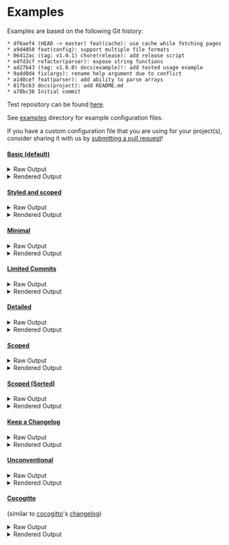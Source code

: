 # Examples

Examples are based on the following Git history:

```log
* df6aef4 (HEAD -> master) feat(cache): use cache while fetching pages
* a9d4050 feat(config): support multiple file formats
* 06412ac (tag: v1.0.1) chore(release): add release script
* e4fd3cf refactor(parser): expose string functions
* ad27b43 (tag: v1.0.0) docs(example)!: add tested usage example
* 9add0d4 fix(args): rename help argument due to conflict
* a140cef feat(parser): add ability to parse arrays
* 81fbc63 docs(project): add README.md
* a78bc36 Initial commit
```

Test repository can be found [here](https://github.com/orhun/git-cliff-readme-example).

See [examples](https://github.com/orhun/git-cliff/tree/main/examples) directory for example configuration files.

If you have a custom configuration file that you are using for your project(s), consider sharing it with us by [submitting a pull request](https://github.com/orhun/git-cliff/blob/main/CONTRIBUTING.md)!

#### [Basic (default)](https://github.com/orhun/git-cliff/tree/main/config/cliff.toml)

<details>
  <summary>Raw Output</summary>

```
# Changelog

All notable changes to this project will be documented in this file.

## [unreleased]

### Features

- Support multiple file formats
- Use cache while fetching pages

## [1.0.1] - 2021-07-18

### Miscellaneous Tasks

- Add release script

### Refactor

- Expose string functions

## [1.0.0] - 2021-07-18

### Bug Fixes

- Rename help argument due to conflict

### Documentation

- Add README.md
- Add tested usage example

### Features

- Add ability to parse arrays

<!-- generated by git-cliff -->
```

</details>

<details>
  <summary>Rendered Output</summary>

# Changelog

All notable changes to this project will be documented in this file.

## [unreleased]

### Features

- Support multiple file formats
- Use cache while fetching pages

## [1.0.1] - 2021-07-18

### Miscellaneous Tasks

- Add release script

### Refactor

- Expose string functions

## [1.0.0] - 2021-07-18

### Bug Fixes

- Rename help argument due to conflict

### Documentation

- Add README.md
- Add tested usage example

### Features

- Add ability to parse arrays

<!-- generated by git-cliff -->

</details>

#### [Styled and scoped](https://github.com/orhun/git-cliff/tree/main/cliff.toml)

<details>
  <summary>Raw Output</summary>

```
# Changelog

All notable changes to this project will be documented in this file.

## [unreleased]

### ⛰️  Features

- *(cache)* Use cache while fetching pages
- *(config)* Support multiple file formats

## [1.0.1] - 2021-07-18

### 🚜 Refactor

- *(parser)* Expose string functions

### ⚙️ Miscellaneous Tasks

- *(release)* Add release script

## [1.0.0] - 2021-07-18

### ⛰️  Features

- *(parser)* Add ability to parse arrays

### 🐛 Bug Fixes

- *(args)* Rename help argument due to conflict

### 📚 Documentation

- *(example)* [**breaking**] Add tested usage example
- *(project)* Add README.md

<!-- generated by git-cliff -->
```

</details>

<details>
  <summary>Rendered Output</summary>

# Changelog

All notable changes to this project will be documented in this file.

## [unreleased]

### ⛰️ Features

- _(cache)_ Use cache while fetching pages
- _(config)_ Support multiple file formats

## [1.0.1] - 2021-07-18

### 🚜 Refactor

- _(parser)_ Expose string functions

### ⚙️ Miscellaneous Tasks

- _(release)_ Add release script

## [1.0.0] - 2021-07-18

### ⛰️ Features

- _(parser)_ Add ability to parse arrays

### 🐛 Bug Fixes

- _(args)_ Rename help argument due to conflict

### 📚 Documentation

- _(example)_ [**breaking**] Add tested usage example
- _(project)_ Add README.md

<!-- generated by git-cliff -->

</details>

#### [Minimal](https://github.com/orhun/git-cliff/tree/main/examples/minimal.toml)

<details>
  <summary>Raw Output</summary>

```
## [unreleased]
### Feat
- Support multiple file formats
- Use cache while fetching pages

## [1.0.1] - 2021-07-18
### Chore
- Add release script

### Refactor
- Expose string functions

## [1.0.0] - 2021-07-18
### Docs
- Add README.md
- [**breaking**] Add tested usage example

### Feat
- Add ability to parse arrays

### Fix
- Rename help argument due to conflict
```

</details>

<details>
  <summary>Rendered Output</summary>

## [unreleased]

### Feat

- Support multiple file formats
- Use cache while fetching pages

## [1.0.1] - 2021-07-18

### Chore

- Add release script

### Refactor

- Expose string functions

## [1.0.0] - 2021-07-18

### Docs

- Add README.md
- [**breaking**] Add tested usage example

### Feat

- Add ability to parse arrays

### Fix

- Rename help argument due to conflict

</details>

#### [Limited Commits](https://github.com/orhun/git-cliff/tree/main/examples/limitedcommits.toml)

<details>
  <summary>Raw Output</summary>

```
## [unreleased]
### Feat
- Support multiple file formats
- Use cache while fetching pages

## [1.0.1] - 2021-07-18
### Chore
- Add release script
```

</details>

<details>
  <summary>Rendered Output</summary>

## [unreleased]

### Feat

- Support multiple file formats
- Use cache while fetching pages

## [1.0.1] - 2021-07-18

### Chore

- Add release script

</details>

#### [Detailed](https://github.com/orhun/git-cliff/tree/main/examples/detailed.toml)

<details>
  <summary>Raw Output</summary>

```
# Changelog

All notable changes to this project will be documented in this file.

## [unreleased]

### Features

- Support multiple file formats ([a9d4050](a9d4050212a18f6b3bd76e2e41fbb9045d268b80))
- Use cache while fetching pages ([df6aef4](df6aef41292f3ffe5887754232e6ea7831c50ba5))

## [1.0.1] - 2021-07-18

[ad27b43](ad27b43e8032671afb4809a1a3ecf12f45c60e0e)...[06412ac](06412ac1dd4071006c465dde6597a21d4367a158)

### Miscellaneous Tasks

- Add release script ([06412ac](06412ac1dd4071006c465dde6597a21d4367a158))

### Refactor

- Expose string functions ([e4fd3cf](e4fd3cf8e2e6f49c0b57f66416e886c37cbb3715))

## [1.0.0] - 2021-07-18

### Bug Fixes

- Rename help argument due to conflict ([9add0d4](9add0d4616dc95a6ea8b01d5e4d233876b6e5e00))

### Documentation

- Add README.md ([81fbc63](81fbc6365484abf0b4f4b05d384175763ad8db44))
- Add tested usage example ([ad27b43](ad27b43e8032671afb4809a1a3ecf12f45c60e0e))

### Features

- Add ability to parse arrays ([a140cef](a140cef0405e0bcbfb5de44ff59e091527d91b38))

<!-- generated by git-cliff -->
```

</details>

<details>
  <summary>Rendered Output</summary>

# Changelog

All notable changes to this project will be documented in this file.

## [unreleased]

### Features

- Support multiple file formats (a9d4050)
- Use cache while fetching pages (df6aef4)

## [1.0.1] - 2021-07-18

ad27b43...06412ac

### Miscellaneous Tasks

- Add release script (06412ac)

### Refactor

- Expose string functions (e4fd3cf)

## [1.0.0] - 2021-07-18

### Bug Fixes

- Rename help argument due to conflict (9add0d4)

### Documentation

- Add README.md (81fbc63)
- Add tested usage example (ad27b43)

### Features

- Add ability to parse arrays (a140cef)

<!-- generated by git-cliff -->

</details>

#### [Scoped](https://github.com/orhun/git-cliff/tree/main/examples/scoped.toml)

<details>
  <summary>Raw Output</summary>

```
# Changelog

All notable changes to this project will be documented in this file.

## [unreleased]

### Features

#### Cache

- Use cache while fetching pages

#### Config

- Support multiple file formats

## [1.0.1] - 2021-07-18

### Miscellaneous Tasks

#### Release

- Add release script

### Refactor

#### Parser

- Expose string functions

## [1.0.0] - 2021-07-18

### Bug Fixes

#### Args

- Rename help argument due to conflict

### Documentation

#### Example

- Add tested usage example

#### Project

- Add README.md

### Features

#### Parser

- Add ability to parse arrays

<!-- generated by git-cliff -->
```

</details>

<details>
  <summary>Rendered Output</summary>

# Changelog

All notable changes to this project will be documented in this file.

## [unreleased]

### Features

#### Cache

- Use cache while fetching pages

#### Config

- Support multiple file formats

## [1.0.1] - 2021-07-18

### Miscellaneous Tasks

#### Release

- Add release script

### Refactor

#### Parser

- Expose string functions

## [1.0.0] - 2021-07-18

### Bug Fixes

#### Args

- Rename help argument due to conflict

### Documentation

#### Example

- Add tested usage example

#### Project

- Add README.md

### Features

#### Parser

- Add ability to parse arrays

<!-- generated by git-cliff -->

</details>

#### [Scoped (Sorted)](https://github.com/orhun/git-cliff/tree/main/examples/scopesorted.toml)

<details>
  <summary>Raw Output</summary>

```
# Changelog

All notable changes to this project will be documented in this file.

## [unreleased]

### Features

- *(cache)* Use cache while fetching pages
- *(config)* Support multiple file formats

## [1.0.1] - 2021-07-18

### Miscellaneous Tasks

- *(release)* Add release script

### Refactor

- *(parser)* Expose string functions

## [1.0.0] - 2021-07-18

### Bug Fixes

- *(args)* Rename help argument due to conflict

### Documentation

- *(example)* Add tested usage example
  - **BREAKING**: add tested usage example
- *(project)* Add README.md

### Features

- *(parser)* Add ability to parse arrays

<!-- generated by git-cliff -->
```

</details>

<details>
  <summary>Rendered Output</summary>

# Changelog

All notable changes to this project will be documented in this file.

## [unreleased]

### Features

- _(cache)_ Use cache while fetching pages
- _(config)_ Support multiple file formats

## [1.0.1] - 2021-07-18

### Miscellaneous Tasks

- _(release)_ Add release script

### Refactor

- _(parser)_ Expose string functions

## [1.0.0] - 2021-07-18

### Bug Fixes

- _(args)_ Rename help argument due to conflict

### Documentation

- _(example)_ Add tested usage example
  - **BREAKING**: add tested usage example
- _(project)_ Add README.md

### Features

- _(parser)_ Add ability to parse arrays

<!-- generated by git-cliff -->

</details>

#### [Keep a Changelog](https://github.com/orhun/git-cliff/tree/main/examples/keepachangelog.toml)

<details>
  <summary>Raw Output</summary>

```
# Changelog

All notable changes to this project will be documented in this file.

The format is based on [Keep a Changelog](https://keepachangelog.com/en/1.0.0/),
and this project adheres to [Semantic Versioning](https://semver.org/spec/v2.0.0.html).

## [Unreleased]

### Added

- Support multiple file formats

### Changed

- Use cache while fetching pages

## [1.0.1] - 2021-07-18

### Added

- Add release script

### Changed

- Expose string functions

## [1.0.0] - 2021-07-18

### Added

- Add README.md
- Add ability to parse arrays
- Add tested usage example

### Fixed

- Rename help argument due to conflict

[unreleased]: https://github.com/orhun/git-cliff/compare/v1.0.1..HEAD
[1.0.1]: https://github.com/orhun/git-cliff/compare/v1.0.0..v1.0.1

<!-- generated by git-cliff -->
```

</details>

<details>
  <summary>Rendered Output</summary>

# Changelog

All notable changes to this project will be documented in this file.

The format is based on [Keep a Changelog](https://keepachangelog.com/en/1.0.0/),
and this project adheres to [Semantic Versioning](https://semver.org/spec/v2.0.0.html).

## [Unreleased]

### Added

- Support multiple file formats

### Changed

- Use cache while fetching pages

## [1.0.1] - 2021-07-18

### Added

- Add release script

### Changed

- Expose string functions

## [1.0.0] - 2021-07-18

### Added

- Add README.md
- Add ability to parse arrays
- Add tested usage example

### Fixed

- Rename help argument due to conflict

[unreleased]: https://github.com/orhun/git-cliff/compare/v1.0.1..HEAD
[1.0.1]: https://github.com/orhun/git-cliff/compare/v1.0.0..v1.0.1

<!-- generated by git-cliff -->

</details>

#### [Unconventional](https://github.com/orhun/git-cliff/tree/main/examples/unconventional.toml)

<details>
  <summary>Raw Output</summary>

```
# Changelog

All notable changes to this project will be documented in this file.

## [unreleased]

### Features

- Support multiple file formats ✔️
- Use cache while fetching pages ✔️

## [1.0.1] - 2021-07-18

### Miscellaneous Tasks

- Add release script ✔️

### Refactor

- Expose string functions ✔️

## [1.0.0] - 2021-07-18

### Bug Fixes

- Rename help argument due to conflict ✔️

### Documentation

- Add README.md ✔️
- Add tested usage example ✔️

### Features

- Add ability to parse arrays ✔️

### Other (unconventional)

- Initial commit ❌

<!-- generated by git-cliff -->
```

</details>

<details>
  <summary>Rendered Output</summary>

# Changelog

All notable changes to this project will be documented in this file.

## [unreleased]

### Features

- Support multiple file formats ✔️
- Use cache while fetching pages ✔️

## [1.0.1] - 2021-07-18

### Miscellaneous Tasks

- Add release script ✔️

### Refactor

- Expose string functions ✔️

## [1.0.0] - 2021-07-18

### Bug Fixes

- Rename help argument due to conflict ✔️

### Documentation

- Add README.md ✔️
- Add tested usage example ✔️

### Features

- Add ability to parse arrays ✔️

### Other (unconventional)

- Initial commit ❌

<!-- generated by git-cliff -->

</details>

#### [Cocogitto](https://github.com/orhun/git-cliff/tree/main/examples/cocogitto.toml)

(similar to [cocogitto](https://github.com/cocogitto/cocogitto)'s [changelog](https://github.com/cocogitto/cocogitto/blob/main/CHANGELOG.md))

<details>
  <summary>Raw Output</summary>

```
# Changelog

All notable changes to this project will be documented in this file. See [conventional commits](https://www.conventionalcommits.org/) for commit guidelines.

---
## [unreleased]

### Features

- **(cache)** use cache while fetching pages - ([df6aef4](https://github.com/cocogitto/cocogitto/commit/df6aef41292f3ffe5887754232e6ea7831c50ba5)) - orhun
- **(config)** support multiple file formats - ([a9d4050](https://github.com/cocogitto/cocogitto/commit/a9d4050212a18f6b3bd76e2e41fbb9045d268b80)) - orhun

---
## [1.0.1](https://github.com/cocogitto/cocogitto/compare/v1.0.0..v1.0.1) - 2021-07-18

### Miscellaneous Chores

- **(release)** add release script - ([06412ac](https://github.com/cocogitto/cocogitto/commit/06412ac1dd4071006c465dde6597a21d4367a158)) - orhun

### Refactoring

- **(parser)** expose string functions - ([e4fd3cf](https://github.com/cocogitto/cocogitto/commit/e4fd3cf8e2e6f49c0b57f66416e886c37cbb3715)) - orhun

---
## [1.0.0] - 2021-07-18

### Bug Fixes

- **(args)** rename help argument due to conflict - ([9add0d4](https://github.com/cocogitto/cocogitto/commit/9add0d4616dc95a6ea8b01d5e4d233876b6e5e00)) - orhun

### Documentation

- **(example)** [**breaking**] add tested usage example - ([ad27b43](https://github.com/cocogitto/cocogitto/commit/ad27b43e8032671afb4809a1a3ecf12f45c60e0e)) - orhun
- **(project)** add README.md - ([81fbc63](https://github.com/cocogitto/cocogitto/commit/81fbc6365484abf0b4f4b05d384175763ad8db44)) - orhun

### Features

- **(parser)** add ability to parse arrays - ([a140cef](https://github.com/cocogitto/cocogitto/commit/a140cef0405e0bcbfb5de44ff59e091527d91b38)) - orhun

<!-- generated by git-cliff -->
```

</details>

<details>
  <summary>Rendered Output</summary>

# Changelog

All notable changes to this project will be documented in this file. See [conventional commits](https://www.conventionalcommits.org/) for commit guidelines.

---

## [unreleased]

### Features

- **(cache)** use cache while fetching pages - ([df6aef4](https://github.com/cocogitto/cocogitto/commit/df6aef41292f3ffe5887754232e6ea7831c50ba5)) - orhun
- **(config)** support multiple file formats - ([a9d4050](https://github.com/cocogitto/cocogitto/commit/a9d4050212a18f6b3bd76e2e41fbb9045d268b80)) - orhun

---

## [1.0.1](https://github.com/cocogitto/cocogitto/compare/v1.0.0..v1.0.1) - 2021-07-18

### Miscellaneous Chores

- **(release)** add release script - ([06412ac](https://github.com/cocogitto/cocogitto/commit/06412ac1dd4071006c465dde6597a21d4367a158)) - orhun

### Refactoring

- **(parser)** expose string functions - ([e4fd3cf](https://github.com/cocogitto/cocogitto/commit/e4fd3cf8e2e6f49c0b57f66416e886c37cbb3715)) - orhun

---

## [1.0.0] - 2021-07-18

### Bug Fixes

- **(args)** rename help argument due to conflict - ([9add0d4](https://github.com/cocogitto/cocogitto/commit/9add0d4616dc95a6ea8b01d5e4d233876b6e5e00)) - orhun

### Documentation

- **(example)** [**breaking**] add tested usage example - ([ad27b43](https://github.com/cocogitto/cocogitto/commit/ad27b43e8032671afb4809a1a3ecf12f45c60e0e)) - orhun
- **(project)** add README.md - ([81fbc63](https://github.com/cocogitto/cocogitto/commit/81fbc6365484abf0b4f4b05d384175763ad8db44)) - orhun

### Features

- **(parser)** add ability to parse arrays - ([a140cef](https://github.com/cocogitto/cocogitto/commit/a140cef0405e0bcbfb5de44ff59e091527d91b38)) - orhun

<!-- generated by git-cliff -->

</details>
